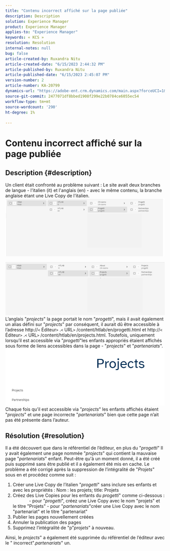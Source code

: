 ```yaml
---
title: "Contenu incorrect affiché sur la page publiée"
description: Description
solution: Experience Manager
product: Experience Manager
applies-to: "Experience Manager"
keywords: « KCS »
resolution: Resolution
internal-notes: null
bug: false
article-created-by: Ruxandra Nitu
article-created-date: "6/15/2023 2:44:32 PM"
article-published-by: Ruxandra Nitu
article-published-date: "6/15/2023 2:45:07 PM"
version-number: 2
article-number: KA-20799
dynamics-url: "https://adobe-ent.crm.dynamics.com/main.aspx?forceUCI=1&pagetype=entityrecord&etn=knowledgearticle&id=7a1eb21e-8b0b-ee11-8f6e-6045bd0067ea"
source-git-commit: 2477071df8bbed1908f299e22b0784ce6055ec54
workflow-type: tm+mt
source-wordcount: '290'
ht-degree: 1%

---
```


# Contenu incorrect affiché sur la page publiée

## Description {#description}


Un client était confronté au problème suivant : Le site avait deux branches de langue - l&#39;italien (it) et l&#39;anglais (en) - avec le même contenu, la branche anglaise étant une Live Copy de l&#39;italien.
![](assets/___7b1eb21e-8b0b-ee11-8f6e-6045bd0067ea___.png)

![](assets/___801eb21e-8b0b-ee11-8f6e-6045bd0067ea___.png)
L’anglais &quot;*projects*&quot; la page portait le nom &quot;*progetti*&quot;, mais il avait également un alias défini sur &quot;*projects*&quot; par conséquent, il aurait dû être accessible à l’adresse http://`<` Éditeur`>` .`<` URL`>` /content/htlab/en/progetti.html et http://`<` Éditeur`>` .`<` URL`>` /content/htlab/en/projects.html.
Toutefois, uniquement lorsqu’il est accessible via &quot;*progetti*&quot;les enfants appropriés étaient affichés sous forme de liens accessibles dans la page - &quot;*projects*&quot; et &quot;*partenariats*&quot;.
![](assets/___821eb21e-8b0b-ee11-8f6e-6045bd0067ea___.png)
Chaque fois qu’il est accessible via &quot;*projects*&quot; les enfants affichés étaient &quot;*projects*&quot; et une page incorrecte &quot;*partenariats*&quot; bien que cette page n’ait pas été présente dans l’auteur.


## Résolution {#resolution}


Il a été découvert que dans le référentiel de l’éditeur, en plus du &quot;*progetti*&quot; Il y avait également une page nommée &quot;*projects*&quot; qui contient la mauvaise page &quot;*partenariats*&quot; enfant.
Peut-être qu&#39;à un moment donné, il a été créé puis supprimé sans être publié et il a également été mis en cache.
Le problème a été corrigé après la suppression de l’intégralité de &quot;*Projets*&quot; sous en et procédez comme suit :

1. Créer une Live Copy de l’italien &quot;*progetti*&quot; sans inclure ses enfants et avec les propriétés : Nom : les projets; title: Projets
2. Créez des Live Copies pour les enfants du *progetti*&quot; comme ci-dessous :              - pour &quot;*progetti*&quot;, créez une Live Copy avec le nom &quot;projets&quot; et le titre &quot;Projets&quot; - pour &quot;*partenariats*&quot;créer une Live Copy avec le nom &quot;partenariat&quot; et le titre &quot;partenariat&quot;
3. Publier les pages nouvellement créées
4. Annuler la publication des pages
5. Supprimez l’intégralité de &quot;p&quot;*projets*&quot; à nouveau.

Ainsi, le *projects*&quot; a également été supprimée du référentiel de l’éditeur avec le &quot; incorrect&quot;.*partenariats*&quot; un.
